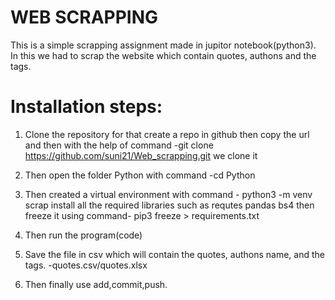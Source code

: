 # WEB SCRAPPING

This is a simple scrapping assignment made in jupitor notebook(python3).
In this we had to scrap the website which contain quotes, authons and the tags.

# Installation steps:
1. Clone the repository for that create a repo in github then copy the url and then with the help of command
-git clone https://github.com/suni21/Web_scrapping.git we clone it

2. Then open the folder Python with command -cd Python

3. Then created a virtual environment with command - python3 -m venv scrap
install all the required libraries such as requtes pandas bs4
then freeze it using command- pip3 freeze > requirements.txt

4. Then run the program(code)

5. Save the file in csv which will contain the quotes, authons name, and the tags. -quotes.csv/quotes.xlsx

6. Then finally use add,commit,push.